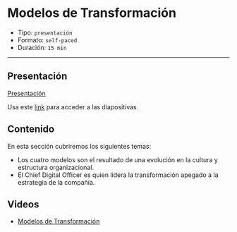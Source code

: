 # Modelos de Transformación

* Tipo: `presentación`
* Formato: `self-paced`
* Duración: `15 min`

***

## Presentación

[Presentación](https://docs.google.com/presentation/d/e/2PACX-1vSUmzTeEUQJKYjjhNkIa_6o4K3dWXA-LmJxq7Jd_xo5KYH7xVMzlbG5Q1PLMLVtt5eXct2_lc7aGt_r/pub?start=false&loop=false&delayms=3000)

Usa este [link](https://docs.google.com/presentation/d/17_hVyh0_L6FFKQqwVi9K4BxqO0hAIZlb-UKbm8dqMPE/edit#slide=id.g3b49bd5f4f_0_6)
para acceder a las diapositivas.

## Contenido

En esta sección cubriremos los siguientes temas:

* Los cuatro modelos son el resultado de una evolución en la cultura y
  estructura organizacional.
* El Chief Digital Officer es quien lidera la transformación apegado a la
  estrategia de la compañía.

## Videos

* [Modelos de Transformación](https://www.useloom.com/share/b2e25fa0fd5a4a3dbd55f4a0e3577581)